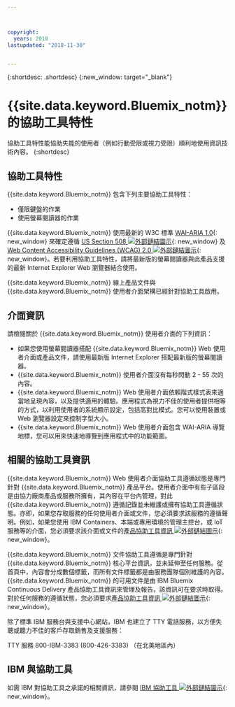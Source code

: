 ```yaml
---



copyright:
  years: 2018
lastupdated: "2018-11-30"


---
```


{:shortdesc: .shortdesc}
{:new_window: target="_blank"}

# {{site.data.keyword.Bluemix_notm}} 的協助工具特性

協助工具特性能協助失能的使用者（例如行動受限或視力受限）順利地使用資訊技術內容。
{:shortdesc}

## 協助工具特性

{{site.data.keyword.Bluemix_notm}} 包含下列主要協助工具特性：

* 僅限鍵盤的作業
* 使用螢幕閱讀器的作業

{{site.data.keyword.Bluemix_notm}} 使用最新的 W3C 標準 [WAI-ARIA 1.0](http://www.w3.org/TR/wai-aria/){: new_window} 來確定遵循 [US Section 508 ![外部鏈結圖示](../../icons/launch-glyph.svg "外部鏈結圖示")](https://www.access-board.gov/guidelines-and-standards/communications-and-it/about-the-section-508-standards/section-508-standards){: new_window} 及 [Web Content Accessibility Guidelines (WCAG) 2.0 ![外部鏈結圖示](../../icons/launch-glyph.svg "外部鏈結圖示")](http://www.w3.org/TR/WCAG20/){: new_window}。若要利用協助工具特性，請將最新版的螢幕閱讀器與此產品支援的最新 Internet Explorer Web 瀏覽器結合使用。

{{site.data.keyword.Bluemix_notm}} 線上產品文件與 {{site.data.keyword.Bluemix_notm}} 使用者介面架構已經針對協助工具啟用。 


## 介面資訊
 
請檢閱關於 {{site.data.keyword.Bluemix_notm}} 使用者介面的下列資訊：

* 如果您使用螢幕閱讀器搭配 {{site.data.keyword.Bluemix_notm}} Web 使用者介面或產品文件，請使用最新版 Internet Explorer 搭配最新版的螢幕閱讀器。 
* {{site.data.keyword.Bluemix_notm}} 使用者介面沒有每秒閃動 2 - 55 次的內容。
* {{site.data.keyword.Bluemix_notm}} Web 使用者介面依賴階式樣式表來適當地呈現內容，以及提供適用的體驗。應用程式為視力不佳的使用者提供相等的方式，以利用使用者的系統顯示設定，包括高對比模式。您可以使用裝置或 Web 瀏覽器設定來控制字型大小。
* {{site.data.keyword.Bluemix_notm}} Web 使用者介面包含 WAI-ARIA 導覽地標，您可以用來快速地導覽到應用程式中的功能範圍。


## 相關的協助工具資訊

{{site.data.keyword.Bluemix_notm}} Web 使用者介面協助工具遵循狀態是專門針對 {{site.data.keyword.Bluemix_notm}} 產品平台。使用者介面中有些子區段是由協力廠商產品或服務所擁有，其內容在平台內管理，對此 {{site.data.keyword.Bluemix_notm}} 遵循記錄並未維護或擁有協助工具遵循狀態。亦即，如果您存取服務的任何使用者介面或文件，您必須要求該服務的遵循聲明。例如，如果您使用 IBM Containers、本端或專用環境的管理主控台，或 IoT 服務等的介面，您必須要求該介面或文件的[產品協助工具資訊 ![外部鏈結圖示](../../icons/launch-glyph.svg "外部鏈結圖示")](http://www-03.ibm.com/able/product_accessibility/index.html){: new_window}。

{{site.data.keyword.Bluemix_notm}} 文件協助工具遵循是專門針對 {{site.data.keyword.Bluemix_notm}} 核心平台資訊，並未延伸至任何服務。從首頁中，內容會分成數個標籤，而所有文件標籤都是由服務團隊個別維護的內容。{{site.data.keyword.Bluemix_notm}} 的可用文件是由 IBM Bluemix Continuous Delivery 產品協助工具資訊來管理及報告，該資訊可在要求時取得。對於任何服務的遵循狀態，您必須要求[產品協助工具資訊 ![外部鏈結圖示](../../icons/launch-glyph.svg "外部鏈結圖示")](http://www-03.ibm.com/able/product_accessibility/index.html){: new_window}。

除了標準 IBM 服務台與支援中心網站，IBM 也建立了 TTY 電話服務，以方便失聰或聽力不佳的客戶存取銷售及支援服務：

TTY 服務
800-IBM-3383 (800-426-3383)
（在北美地區內）

## IBM 與協助工具

如需 IBM 對協助工具之承諾的相關資訊，請參閱 [IBM 協助工具 ![外部鏈結圖示](../../icons/launch-glyph.svg "外部鏈結圖示")](http://www.ibm.com/able){: new_window}。
